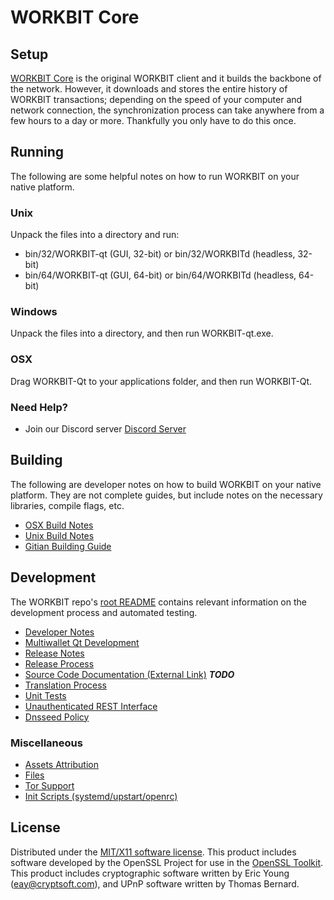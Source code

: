 WORKBIT Core
=====================

Setup
---------------------
[WORKBIT Core](http://WORKBIT-coin.io/) is the original WORKBIT client and it builds the backbone of the network. However, it downloads and stores the entire history of WORKBIT transactions; depending on the speed of your computer and network connection, the synchronization process can take anywhere from a few hours to a day or more. Thankfully you only have to do this once.

Running
---------------------
The following are some helpful notes on how to run WORKBIT on your native platform.

### Unix

Unpack the files into a directory and run:

- bin/32/WORKBIT-qt (GUI, 32-bit) or bin/32/WORKBITd (headless, 32-bit)
- bin/64/WORKBIT-qt (GUI, 64-bit) or bin/64/WORKBITd (headless, 64-bit)

### Windows

Unpack the files into a directory, and then run WORKBIT-qt.exe.

### OSX

Drag WORKBIT-Qt to your applications folder, and then run WORKBIT-Qt.

### Need Help?

* Join our Discord server [Discord Server](https://discord.gg/g8h7Yf)

Building
---------------------
The following are developer notes on how to build WORKBIT on your native platform. They are not complete guides, but include notes on the necessary libraries, compile flags, etc.

- [OSX Build Notes](build-osx.md)
- [Unix Build Notes](build-unix.md)
- [Gitian Building Guide](gitian-building.md)

Development
---------------------
The WORKBIT repo's [root README](https://github.com/WORKBIT/WORKBIT/blob/master/README.md) contains relevant information on the development process and automated testing.

- [Developer Notes](developer-notes.md)
- [Multiwallet Qt Development](multiwallet-qt.md)
- [Release Notes](release-notes.md)
- [Release Process](release-process.md)
- [Source Code Documentation (External Link)](https://dev.visucore.com/bitcoin/doxygen/) ***TODO***
- [Translation Process](translation_process.md)
- [Unit Tests](unit-tests.md)
- [Unauthenticated REST Interface](REST-interface.md)
- [Dnsseed Policy](dnsseed-policy.md)

### Miscellaneous
- [Assets Attribution](assets-attribution.md)
- [Files](files.md)
- [Tor Support](tor.md)
- [Init Scripts (systemd/upstart/openrc)](init.md)

License
---------------------
Distributed under the [MIT/X11 software license](http://www.opensource.org/licenses/mit-license.php).
This product includes software developed by the OpenSSL Project for use in the [OpenSSL Toolkit](https://www.openssl.org/). This product includes
cryptographic software written by Eric Young ([eay@cryptsoft.com](mailto:eay@cryptsoft.com)), and UPnP software written by Thomas Bernard.
